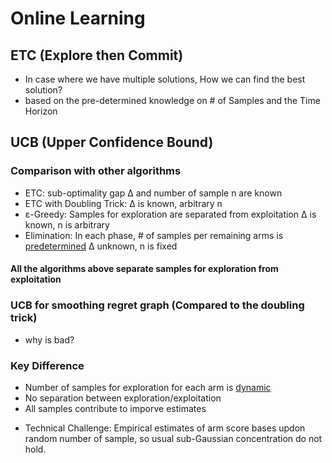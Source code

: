 # Online Learning

## ETC (Explore then Commit)

 - In case where we have multiple solutions, How we can find the best solution?
 - based on the pre-determined knowledge on # of Samples and the Time Horizon


## UCB (Upper Confidence Bound)

### Comparison with other algorithms
 - ETC: sub-optimality gap Δ and number of sample n are known
 - ETC with Doubling Trick: Δ is known, arbitrary n
 - ε-Greedy: Samples for exploration are separated from exploitation
             Δ is known, n is arbitrary
 - Elimination: In each phase, # of samples per remaining arms is <ins>predetermined</ins>
                Δ unknown, n is fixed

#### All the algorithms above separate samples for exploration from exploitation

### UCB for smoothing regret graph (Compared to the doubling trick)
 - why is bad? 

### Key Difference
 - Number of samples for exploration for each arm is <ins>dynamic</ins>
 - No separation between exploration/exploitation
 - All samples contribute to imporve estimates

* Technical Challenge: Empirical estimates of arm score bases updon random number of sample, so usual sub-Gaussian concentration do not hold.
